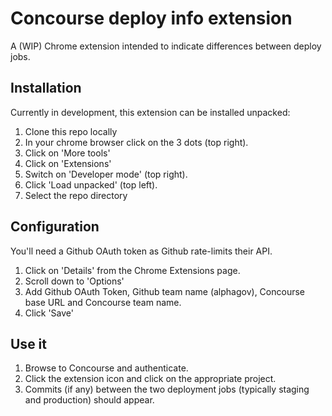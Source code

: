 # Concourse deploy info extension

A (WIP) Chrome extension intended to indicate differences between deploy jobs.

## Installation

Currently in development, this extension can be installed unpacked:

1. Clone this repo locally
2. In your chrome browser click on the 3 dots (top right).
3. Click on 'More tools'
4. Click on 'Extensions'
5. Switch on 'Developer mode' (top right).
6. Click 'Load unpacked' (top left).
7. Select the repo directory

## Configuration

You'll need a Github OAuth token as Github rate-limits their API.

1. Click on 'Details' from the Chrome Extensions page.
2. Scroll down to 'Options'
3. Add Github OAuth Token, Github team name (alphagov), Concourse base URL and Concourse team name.
4. Click 'Save'

## Use it

1. Browse to Concourse and authenticate.
2. Click the extension icon and click on the appropriate project.
3. Commits (if any) between the two deployment jobs (typically staging and production) should appear.


